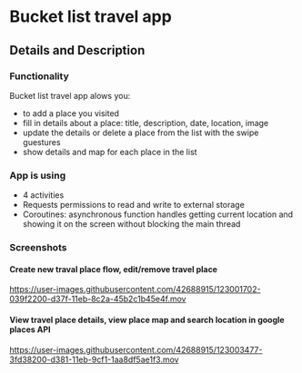 # Bucket list travel app
## Details and Description
### Functionality
Bucket list travel app alows you:
- to add a place you visited
- fill in details about a place: title, description, date, location, image
- update the details or delete a place from the list with the swipe guestures
- show details and map for each place in the list

### App is using
- 4 activities
- Requests permissions to read and write to external storage
- Coroutines: asynchronous function handles getting current location and showing it on the screen without blocking the main thread 

### Screenshots

#### Create new traval place flow, edit/remove travel place
https://user-images.githubusercontent.com/42688915/123001702-039f2200-d37f-11eb-8c2a-45b2c1b45e4f.mov

#### View travel place details, view place map and search location in google places API
https://user-images.githubusercontent.com/42688915/123003477-3fd38200-d381-11eb-9cf1-1aa8df5ae1f3.mov

